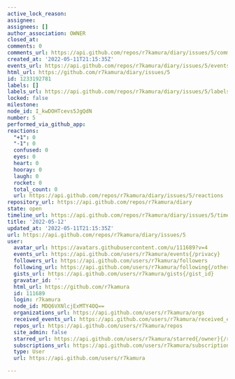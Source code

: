 ```yaml
---
active_lock_reason: 
assignee: 
assignees: []
author_association: OWNER
closed_at: 
comments: 0
comments_url: https://api.github.com/repos/r7kamura/diary/issues/5/comments
created_at: '2022-05-11T21:15:35Z'
events_url: https://api.github.com/repos/r7kamura/diary/issues/5/events
html_url: https://github.com/r7kamura/diary/issues/5
id: 1233192781
labels: []
labels_url: https://api.github.com/repos/r7kamura/diary/issues/5/labels{/name}
locked: false
milestone: 
node_id: I_kwDOHTcevs5JgQdN
number: 5
performed_via_github_app: 
reactions:
  "+1": 0
  "-1": 0
  confused: 0
  eyes: 0
  heart: 0
  hooray: 0
  laugh: 0
  rocket: 0
  total_count: 0
  url: https://api.github.com/repos/r7kamura/diary/issues/5/reactions
repository_url: https://api.github.com/repos/r7kamura/diary
state: open
timeline_url: https://api.github.com/repos/r7kamura/diary/issues/5/timeline
title: '2022-05-12'
updated_at: '2022-05-11T21:15:35Z'
url: https://api.github.com/repos/r7kamura/diary/issues/5
user:
  avatar_url: https://avatars.githubusercontent.com/u/111689?v=4
  events_url: https://api.github.com/users/r7kamura/events{/privacy}
  followers_url: https://api.github.com/users/r7kamura/followers
  following_url: https://api.github.com/users/r7kamura/following{/other_user}
  gists_url: https://api.github.com/users/r7kamura/gists{/gist_id}
  gravatar_id: ''
  html_url: https://github.com/r7kamura
  id: 111689
  login: r7kamura
  node_id: MDQ6VXNlcjExMTY4OQ==
  organizations_url: https://api.github.com/users/r7kamura/orgs
  received_events_url: https://api.github.com/users/r7kamura/received_events
  repos_url: https://api.github.com/users/r7kamura/repos
  site_admin: false
  starred_url: https://api.github.com/users/r7kamura/starred{/owner}{/repo}
  subscriptions_url: https://api.github.com/users/r7kamura/subscriptions
  type: User
  url: https://api.github.com/users/r7kamura

---
```

